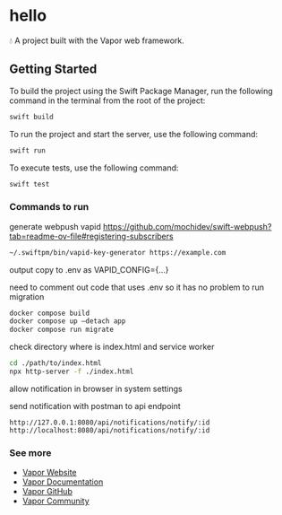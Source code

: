 # hello

💧 A project built with the Vapor web framework.

## Getting Started

To build the project using the Swift Package Manager, run the following command in the terminal from the root of the project:

```bash
swift build
```

To run the project and start the server, use the following command:

```bash
swift run
```

To execute tests, use the following command:

```bash
swift test
```

### Commands to run

generate webpush vapid
https://github.com/mochidev/swift-webpush?tab=readme-ov-file#registering-subscribers

```bash
~/.swiftpm/bin/vapid-key-generator https://example.com
```

output copy to .env as VAPID_CONFIG={...}

need to comment out code that uses .env so it has no problem to run migration

```bash
docker compose build
docker compose up —detach app
docker compose run migrate
```

check directory where is index.html and service worker

```bash
cd ./path/to/index.html
npx http-server -f ./index.html
```

allow notification in browser in system settings

send notification with postman to api endpoint

```
http://127.0.0.1:8080/api/notifications/notify/:id
http://localhost:8080/api/notifications/notify/:id
```

### See more

- [Vapor Website](https://vapor.codes)
- [Vapor Documentation](https://docs.vapor.codes)
- [Vapor GitHub](https://github.com/vapor)
- [Vapor Community](https://github.com/vapor-community)
